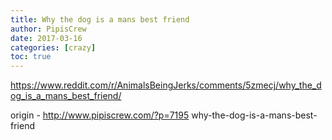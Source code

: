 ```yaml
---
title: Why the dog is a mans best friend
author: PipisCrew
date: 2017-03-16
categories: [crazy]
toc: true
---
```


https://www.reddit.com/r/AnimalsBeingJerks/comments/5zmecj/why_the_dog_is_a_mans_best_friend/

origin - http://www.pipiscrew.com/?p=7195 why-the-dog-is-a-mans-best-friend